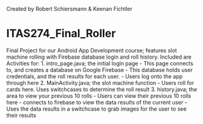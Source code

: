 Created by Robert Schiersmann & Keenan Fichtler

# ITAS274_Final_Roller
Final Project for our Android App Development course; features slot machine rolling with Firebase database login and roll history.
Included are Activities for:
    1. intro_page.java; the initial login page 
        - This page connects to, and creates a database on Google Firebase
          - This database holds user credentials, and the roll results for each user.
        - Users log onto the app through here
    2. MainActivity.java; the slot machine function 
        - Users roll for cards here.  Uses switchcases to determine the roll result
    3. history.java; the area to view your previous 10 rolls
        - Users can view their previous 10 rolls here
        - connects to firebase to view the data results of the current user
          - Uses the data results in a switchcase to grab images for the user to see their results
